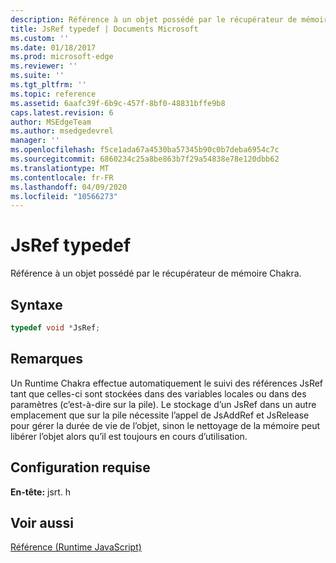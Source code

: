 ```yaml
---
description: Référence à un objet possédé par le récupérateur de mémoire Chakra.
title: JsRef typedef | Documents Microsoft
ms.custom: ''
ms.date: 01/18/2017
ms.prod: microsoft-edge
ms.reviewer: ''
ms.suite: ''
ms.tgt_pltfrm: ''
ms.topic: reference
ms.assetid: 6aafc39f-6b9c-457f-8bf0-48831bffe9b8
caps.latest.revision: 6
author: MSEdgeTeam
ms.author: msedgedevrel
manager: ''
ms.openlocfilehash: f5ce1ada67a4530ba57345b90c0b7deba6954c7c
ms.sourcegitcommit: 6860234c25a8be863b7f29a54838e78e120dbb62
ms.translationtype: MT
ms.contentlocale: fr-FR
ms.lasthandoff: 04/09/2020
ms.locfileid: "10566273"
---
```

# JsRef typedef
Référence à un objet possédé par le récupérateur de mémoire Chakra.  
  
## Syntaxe  
  
```cpp  
typedef void *JsRef;  
```  
  
## Remarques  
 Un Runtime Chakra effectue automatiquement le suivi des références JsRef tant que celles-ci sont stockées dans des variables locales ou dans des paramètres (c’est-à-dire sur la pile). Le stockage d’un JsRef dans un autre emplacement que sur la pile nécessite l’appel de JsAddRef et JsRelease pour gérer la durée de vie de l’objet, sinon le nettoyage de la mémoire peut libérer l’objet alors qu’il est toujours en cours d’utilisation.  
  
## Configuration requise  
 **En-tête:** jsrt. h  
  
## Voir aussi  
 [Référence (Runtime JavaScript)](../chakra-hosting/reference-javascript-runtime.md)